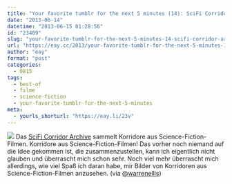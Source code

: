 ```yaml
---
title: "Your favorite tumblr for the next 5 minutes (14): SciFi Corridor Archive"
date: "2013-06-14"
datetime: "2013-06-15 01:28:56"
id: "23409"
slug: "your-favorite-tumblr-for-the-next-5-minutes-14-scifi-corridor-archive"
url: "https://eay.cc/2013/your-favorite-tumblr-for-the-next-5-minutes-14-scifi-corridor-archive/"
author: "eay"
format: "post"
categories:
  - 0815
tags:
  - best-of
  - filme
  - science-fiction
  - your-favorite-tumblr-for-the-next-5-minutes
meta:
  - yourls_shorturl: "https://eay.li/23v"
---
```


![](https://eay.cc/uploads/2013/scificorridorarchive.jpg) Das [SciFi Corridor Archive](http://scificorridorarchive.com/) sammelt Korridore aus Science-Fiction-Filmen. Korridore aus Science-Fiction-Filmen! Das vorher noch niemand auf die Idee gekommen ist, die zusammenzustellen, kann ich eigentlich nicht glauben und überrascht mich schon sehr. Noch viel mehr überrascht mich allerdings, wie viel Spaß ich daran habe, mir Bilder von Korridoren aus Science-Fiction-Filmen anzusehen. (via [@warrenellis](https://twitter.com/warrenellis/status/345657756184870912))
